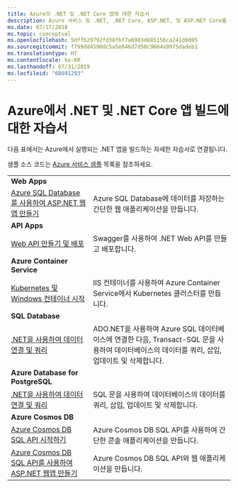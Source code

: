 ```yaml
---
title: Azure의 .NET 및 .NET Core 앱에 대한 자습서
description: Azure 서비스 및 .NET, .NET Core, ASP.NET, 및 ASP.NET Core를 사용하여 웹 및 모바일 앱에 기능을 빌드하고 추가하는 자습서입니다.
ms.date: 07/17/2018
ms.topic: conceptual
ms.openlocfilehash: 5dffb29792fd38fbf7a6983d885156ca241d0d05
ms.sourcegitcommit: f799dd4590dc5a5e646d7d50c9604a9975dadeb1
ms.translationtype: HT
ms.contentlocale: ko-KR
ms.lasthandoff: 07/31/2019
ms.locfileid: "68691293"
---
```

# <a name="tutorials-for-building-net-and-net-core-apps-in-azure"></a>Azure에서 .NET 및 .NET Core 앱 빌드에 대한 자습서

다음 표에서는 Azure에서 실행되는 .NET 앱을 빌드하는 자세한 자습서로 연결됩니다.

샘플 소스 코드는 [Azure 서비스 샘플](https://azure.microsoft.com/resources/samples/?platform=dotnet&sort=2) 목록을 참조하세요.

| | |
|---|---|
| **Web Apps**||
| [Azure SQL Database를 사용하여 ASP.NET 웹앱 만들기][1] | Azure SQL Database에 데이터를 저장하는 간단한 웹 애플리케이션을 만듭니다. |
| **API Apps**||
| [Web API 만들기 및 배포][3] | Swagger를 사용하여 .NET Web API를 만들고 배포합니다. | 
| **Azure Container Service** ||
| [Kubernetes 및 Windows 컨테이너 시작][4] | IIS 컨테이너를 사용하여 Azure Container Service에서 Kubernetes 클러스터를 만듭니다.
| **SQL Database** ||
| [.NET을 사용하여 데이터 연결 및 쿼리][5] | ADO.NET을 사용하여 Azure SQL 데이터베이스에 연결한 다음, Transact-SQL 문을 사용하여 데이터베이스의 데이터를 쿼리, 삽입, 업데이트 및 삭제합니다. | 
| **Azure Database for PostgreSQL** ||
| [.NET을 사용하여 데이터 연결 및 쿼리][6] | SQL 문을 사용하여 데이터베이스의 데이터를 쿼리, 삽입, 업데이트 및 삭제합니다. |
| **Azure Cosmos DB** ||
| [Azure Cosmos DB SQL API 시작하기][7] | Azure Cosmos DB SQL API를 사용하여 간단한 콘솔 애플리케이션을 만듭니다. |
| [Azure Cosmos DB SQL API를 사용하여 ASP.NET 웹앱 만들기][8] | Azure Cosmos DB SQL API와 웹 애플리케이션을 만듭니다. |

[1]: /azure/app-service-web/app-service-web-tutorial-dotnet-sqldatabase
[2]: /azure/cosmos-db/sql-api-dotnet-application
[3]: /azure/app-service-api/app-service-api-dotnet-get-started
[4]: /azure/container-service/container-service-kubernetes-windows-walkthrough
[5]: /azure/sql-database/sql-database-connect-query-dotnet
[6]: /azure/postgresql/connect-csharp
[7]: /azure/cosmos-db/sql-api-get-started
[8]: /azure/cosmos-db/sql-api-dotnet-application

